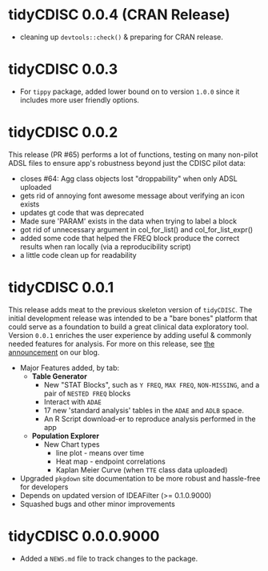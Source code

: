 # tidyCDISC 0.0.4 (CRAN Release)
* cleaning up `devtools::check()` & preparing for CRAN release.



# tidyCDISC 0.0.3

* For `tippy` package, added lower bound on to version `1.0.0` since it includes more user friendly options.

# tidyCDISC 0.0.2

This release (PR #65) performs a lot of functions, testing on many non-pilot ADSL files to ensure app's robustness beyond just the CDISC pilot data:

* closes #64: Agg class objects lost "droppability" when only ADSL uploaded
* gets rid of annoying font awesome message about verifying an icon exists
* updates gt code that was deprecated
* Made sure 'PARAM' exists in the data when trying to label a block
* got rid of unnecessary argument in col_for_list() and col_for_list_expr()
* added some code that helped the FREQ block produce the correct results when ran locally (via a reproducibility script)
* a little code clean up for readability

# tidyCDISC 0.0.1

This release adds meat to the previous skeleton version of `tidyCDISC`. The initial development release was intended to be a "bare bones" platform that could serve as a foundation to build a great clinical data exploratory tool. Version `0.0.1` enriches the user experience by adding useful & commonly needed features for analysis. For more on this release, see [the announcement](https://biogen-inc.github.io/tidyCDISC/articles/Blog.html#announcing-tidycdisc-0-0-1-1) on our blog.


- Major Features added, by tab:
  - **Table Generator**
    - New "STAT Blocks", such as `Y FREQ`, `MAX FREQ`, `NON-MISSING`, and a pair of `NESTED FREQ` blocks
    - Interact with `ADAE`
    - 17 new 'standard analysis' tables in the `ADAE` and `ADLB` space.
    - An R Script download-er to reproduce analysis performed in the app
  - **Population Explorer**
    - New Chart types
      - line plot - means over time
      - Heat map - endpoint correlations
      - Kaplan Meier Curve (when `TTE` class data uploaded)
- Upgraded `pkgdown` site documentation to be more robust and hassle-free for developers
- Depends on updated version of IDEAFilter (>= 0.1.0.9000)
- Squashed bugs and other minor improvements

# tidyCDISC 0.0.0.9000

* Added a `NEWS.md` file to track changes to the package.
